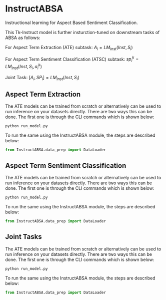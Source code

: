 # InstructABSA
Instructional learning for Aspect Based Sentiment Classification.

This Tk-Instruct model is further insturction-tuned on downstream tasks of ABSA as follows:

For Aspect Term Extraction (ATE) subtask: $A_i = LM_{Inst}(Inst,S_i)$

For Aspect Term Sentiment Classification (ATSC) subtask: $sp_i^k = LM_{Inst}(Inst,S_i, a_i^k)$

Joint Task: $[A_i, SP_i] = LM_{Inst}(Inst,S_i)$


## Aspect Term Extraction

The ATE models can be trained from scratch or alternatively can be used to run inference on your datasets directly. There are two ways this can be done. The first one is through the CLI commands which is shown below:

```shell
python run_model.py
```

To run the same using the InstructABSA module, the steps are described below:
```python
from InstructABSA.data_prep import DataLoader
```

## Aspect Term Sentiment Classification

The ATE models can be trained from scratch or alternatively can be used to run inference on your datasets directly. There are two ways this can be done. The first one is through the CLI commands which is shown below:

```shell
python run_model.py
```

To run the same using the InstructABSA module, the steps are described below:
```python
from InstructABSA.data_prep import DataLoader
```

## Joint Tasks

The ATE models can be trained from scratch or alternatively can be used to run inference on your datasets directly. There are two ways this can be done. The first one is through the CLI commands which is shown below:

```shell
python run_model.py
```

To run the same using the InstructABSA module, the steps are described below:
```python
from InstructABSA.data_prep import DataLoader
```

